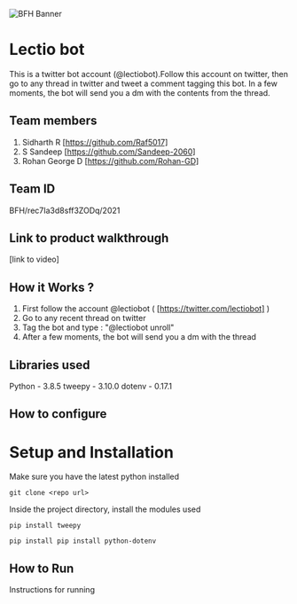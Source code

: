 ![BFH Banner](https://trello-attachments.s3.amazonaws.com/542e9c6316504d5797afbfb9/542e9c6316504d5797afbfc1/39dee8d993841943b5723510ce663233/Frame_19.png)
# Lectio bot
This is a twitter bot account (@lectiobot).Follow this account on twitter, then go to any thread in twitter 
and tweet a comment tagging this bot.     In a few moments, the bot will send you a dm with the contents from
the thread.
## Team members
1. Sidharth R [https://github.com/Raf5017]
2. S Sandeep [https://github.com/Sandeep-2060]
3. Rohan George D [https://github.com/Rohan-GD]
## Team ID
BFH/rec7Ia3d8sff3ZODq/2021
## Link to product walkthrough
[link to video]
## How it Works ?
1. First follow the account @lectiobot ( [https://twitter.com/lectiobot] )
2. Go to any recent thread on twitter 
3. Tag the bot and type : "@lectiobot unroll"
4. After a few moments, the bot will send you a dm with the thread
## Libraries used
Python - 3.8.5
tweepy - 3.10.0
dotenv - 0.17.1
## How to configure

# Setup and Installation
Make sure you have the latest python installed
```
git clone <repo url>

```
Inside the project directory, install the modules used
```
pip install tweepy
```
```
pip install pip install python-dotenv
```
## How to Run
Instructions for running
